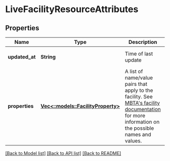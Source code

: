 # LiveFacilityResourceAttributes

## Properties
Name | Type | Description | Notes
------------ | ------------- | ------------- | -------------
**updated_at** | **String** | Time of last update | [optional] [default to null]
**properties** | [**Vec<::models::FacilityProperty>**](FacilityProperty.md) | A list of name/value pairs that apply to the facility. See [MBTA&#39;s facility documentation](https://www.mbta.com/developers/gtfs/f#facilities_properties_definitions) for more information on the possible names and values. | [optional] [default to null]

[[Back to Model list]](../README.md#documentation-for-models) [[Back to API list]](../README.md#documentation-for-api-endpoints) [[Back to README]](../README.md)


